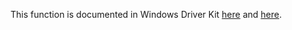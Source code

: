 This function is documented in Windows Driver Kit [here](https://learn.microsoft.com/en-us/windows-hardware/drivers/ddi/ntifs/nf-ntifs-ntflushbuffersfileex) and [here](https://learn.microsoft.com/en-us/windows-hardware/drivers/ddi/ntifs/nf-ntifs-zwflushbuffersfileex).
